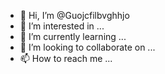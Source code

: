 - 👋 Hi, I’m @Guojcfilbvghhjo
- 👀 I’m interested in ...
- 🌱 I’m currently learning ...
- 💞️ I’m looking to collaborate on ...
- 📫 How to reach me ...

<!---
Guojcfilbvghhjo/Guojcfilbvghhjo is a ✨ special ✨ repository because its `README.md` (this file) appears on your GitHub profile.
You can click the Preview link to take a look at your changes.
--->
